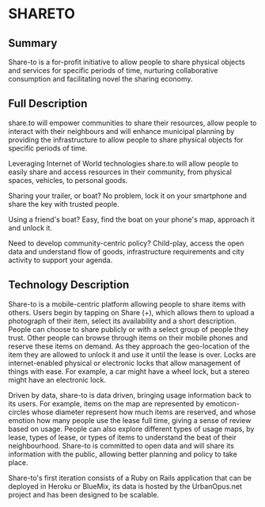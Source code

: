 SHARETO
=======


## Summary

Share-to is a for-profit initiative to allow people to share physical objects and services for specific periods of time, nurturing collaborative consumption and facilitating novel the sharing economy. 


## Full Description

share.to will empower communities to share their resources, allow people to interact with their neighbours and will enhance municipal planning by providing the infrastructure to allow people to share physical objects for specific periods of time. 

Leveraging Internet of World technologies share.to will allow people to easily share and access resources in their community, from physical spaces, vehicles, to personal goods.

Sharing your trailer, or boat? No problem, lock it on your smartphone and share the key with trusted people.

Using a friend's boat? Easy, find the boat on your phone's map, approach it and unlock it.

Need to develop community-centric policy? Child-play, access the open data and understand flow of goods, infrastructure requirements and city activity to support your agenda.

## Technology Description

Share-to is a mobile-centric platform allowing people to share items with others. Users begin by tapping on Share (+), which allows them to upload a photograph of their item, select its availability and a short description. People can choose to share publicly or with a select group of people they trust. Other people can browse through items on their mobile phones and reserve these items on demand. As they approach the geo-location of the item they are allowed to unlock it and use it until the lease is over. Locks are internet-enabled physical or electronic locks that allow management of things with ease. For example, a car might have a wheel lock, but a stereo might have an electronic lock. 

Driven by data, share-to is data driven, bringing usage information back to its users. For example, items on the map are represented by emoticon-circles whose diameter represent how much items are reserved, and whose emotion how many people use the lease full time, giving a sense of review based on usage. People can also explore different types of usage maps, by lease, types of lease, or types of items to understand the beat of their neighbourhood. Share-to is committed to open data and will share its information with the public, allowing better planning and policy to take place.

Share-to's first iteration consists of a Ruby on Rails application that can be deployed in Heroku or BlueMix, its data is hosted by the UrbanOpus.net project and has been designed to be scalable.  


